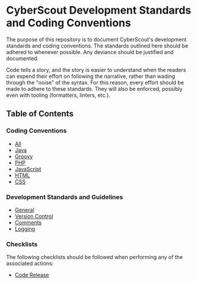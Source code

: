 # CyberScout Development Standards and Coding Conventions

The purpose of this repository is to document CyberScout's development standards
and coding conventions. The standards outlined here should be adhered to
whenever possible. Any deviance should be justified and documented.

Code tells a story, and the story is easier to understand when the readers can
expend their effort on following the narrative, rather than wading through the
"noise" of the syntax. For this reason, every effort should be made to adhere to
these standards. They will also be enforced, possibly even with tooling
(formatters, linters, etc.).

## Table of Contents

### Coding Conventions

* [All](All.md)
* [Java](Java.md)
* [Groovy](Groovy.md)
* [PHP](PHP.md)
* [JavaScript](JavaScript.md)
* [HTML](HTML.md)
* [CSS](CSS.md)

### Development Standards and Guidelines

* [General](General.md)
* [Version Control](VersionControl.md)
* [Comments](Comments.md)
* [Logging](Logging.md)

### Checklists

The following checklists should be followed when performing any of the
associated actions:

* [Code Release](ReleaseChecklist.md)
